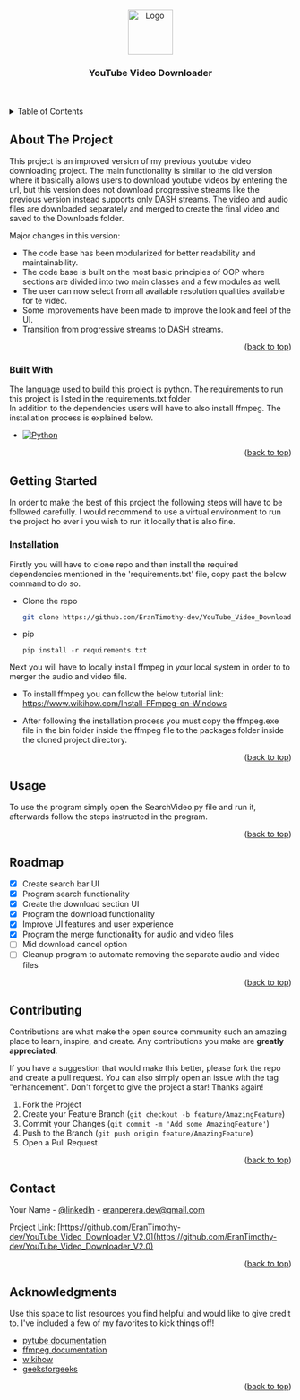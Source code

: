 <a name="readme-top"></a>


<!-- PROJECT LOGO -->
<br />
<div align="center">
  <img src="images/icon.ico" alt="Logo" width="80" height="80">
  

  <h3 align="center">YouTube Video Downloader</h3>
  <br><br>
</div>



<!-- TABLE OF CONTENTS -->
<details>
  <summary>Table of Contents</summary>
  <ol>
    <li>
      <a href="#about-the-project">About The Project</a>
      <ul>
        <li><a href="#built-with">Built With</a></li>
      </ul>
    </li>
    <li>
      <a href="#getting-started">Getting Started</a>
      <ul>
        <li><a href="#installation">Installation</a></li>
      </ul>
    </li>
    <li><a href="#usage">Usage</a></li>
    <li><a href="#roadmap">Roadmap</a></li>
    <li><a href="#contributing">Contributing</a></li>
    <li><a href="#contact">Contact</a></li>
    <li><a href="#acknowledgments">Acknowledgments</a></li>
  </ol>
</details>



<!-- ABOUT THE PROJECT -->
## About The Project


This project is an improved version of my previous youtube video downloading project. The main functionality is similar to the old version where it basically allows users to download youtube videos by entering the url, but this version does not download progressive streams like the previous version instead supports only DASH streams.
The video and audio files are downloaded separately and merged to create the final video and saved to the Downloads folder.

Major changes in this version:
* The code base has been modularized for better readability and maintainability.
* The code base is built on the most basic principles of OOP where sections are divided into two main classes and a few modules as well.
* The user can now select from all available resolution qualities available for te video.
* Some improvements have been made to improve the look and feel of the UI.
* Transition from progressive streams to DASH streams.



<p align="right">(<a href="#readme-top">back to top</a>)</p>



### Built With

The language used to build this project is python. The requirements to run this project is listed in the requirements.txt folder
<br>
In addition to the dependencies users will have to also install ffmpeg. The installation process is explained below. 

* [![Python][python-url]][python]


<p align="right">(<a href="#readme-top">back to top</a>)</p>



<!-- GETTING STARTED -->
## Getting Started

In order to make the best of this project the following steps will have to be followed carefully. I would recommend to use a virtual environment to run the project ho ever i you wish to run it locally that is also fine.

### Installation

Firstly you will have to clone repo and then install the required dependencies mentioned in the 'requirements.txt' file, copy past the below command to do so.
* Clone the repo
   ```sh
   git clone https://github.com/EranTimothy-dev/YouTube_Video_Downloader_V2.0.git
   ```
* pip
  ```pip
  pip install -r requirements.txt
  ```

Next you will have to locally install ffmpeg in your local system in order to to merger the audio and video file. 

* To install ffmpeg you can follow the below tutorial link:
https://www.wikihow.com/Install-FFmpeg-on-Windows

* After following the installation process you must copy the ffmpeg.exe file in the bin folder inside the ffmpeg file to the packages folder inside the cloned project directory.



<p align="right">(<a href="#readme-top">back to top</a>)</p>



<!-- USAGE EXAMPLES -->
## Usage

To use the program simply open the SearchVideo.py file and run it, afterwards follow the steps instructed in the program.

<p align="right">(<a href="#readme-top">back to top</a>)</p>



<!-- ROADMAP -->
## Roadmap

- [x] Create search bar UI
- [x] Program search functionality
- [x] Create the download section UI
- [x] Program the download functionality
- [x] Improve UI features and user experience
- [x] Program the merge functionality for audio and video files
- [ ] Mid download cancel option
- [ ] Cleanup program to automate removing the separate audio and video files

<p align="right">(<a href="#readme-top">back to top</a>)</p>



<!-- CONTRIBUTING -->
## Contributing

Contributions are what make the open source community such an amazing place to learn, inspire, and create. Any contributions you make are **greatly appreciated**.

If you have a suggestion that would make this better, please fork the repo and create a pull request. You can also simply open an issue with the tag "enhancement".
Don't forget to give the project a star! Thanks again!

1. Fork the Project
2. Create your Feature Branch (`git checkout -b feature/AmazingFeature`)
3. Commit your Changes (`git commit -m 'Add some AmazingFeature'`)
4. Push to the Branch (`git push origin feature/AmazingFeature`)
5. Open a Pull Request

<p align="right">(<a href="#readme-top">back to top</a>)</p>




<!-- CONTACT -->
## Contact

Your Name - [@linkedIn](https://www.linkedin.com/in/eran-perera-112a8a219) - eranperera.dev@gmail.com

Project Link: [https://github.com/EranTimothy-dev/YouTube_Video_Downloader_V2.0](https://github.com/EranTimothy-dev/YouTube_Video_Downloader_V2.0)

<p align="right">(<a href="#readme-top">back to top</a>)</p>



<!-- ACKNOWLEDGMENTS -->
## Acknowledgments

Use this space to list resources you find helpful and would like to give credit to. I've included a few of my favorites to kick things off!

* [pytube documentation](https://pytube.io/en/latest/user/quickstart.html)
* [ffmpeg documentation](https://www.webpagefx.com/tools/emoji-cheat-sheehttps://ffmpeg.org/about.html)
* [wikihow](https://www.wikihow.com/Install-FFmpeg-on-Windows)
* [geeksforgeeks](https://ffmpeg.org/about.html)

<p align="right">(<a href="#readme-top">back to top</a>)</p>



<!-- MARKDOWN LINKS & IMAGES -->
<!-- https://www.markdownguide.org/basic-syntax/#reference-style-links -->
[python-url]: https://www.python.org/
[python]: https://miro.medium.com/v2/resize:fit:1400/1*m0H6-tUbW6grMlezlb52yw.png
